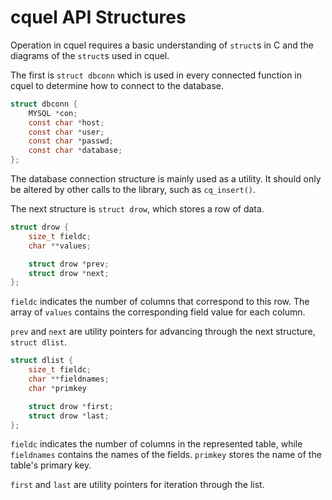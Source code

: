 cquel API Structures
====================

Operation in cquel requires a basic understanding of `struct`s in C and the
diagrams of the `struct`s used in cquel.

The first is `struct dbconn` which is used in every connected function in cquel
to determine how to connect to the database.

``` c
struct dbconn {
    MYSQL *con;
    const char *host;
    const char *user;
    const char *passwd;
    const char *database;
};
```

The database connection structure is mainly used as a utility. It should only be
altered by other calls to the library, such as `cq_insert()`.

The next structure is `struct drow`, which stores a row of data.

``` c
struct drow {
    size_t fieldc;
    char **values;

    struct drow *prev;
    struct drow *next;
};
```

`fieldc` indicates the number of columns that correspond to this row. The array
of `values` contains the corresponding field value for each column.

`prev` and `next` are utility pointers for advancing through the next structure,
`struct dlist`.

``` c
struct dlist {
    size_t fieldc;
    char **fieldnames;
    char *primkey

    struct drow *first;
    struct drow *last;
};
```

`fieldc` indicates the number of columns in the represented table, while
`fieldnames` contains the names of the fields. `primkey` stores the name of the
table's primary key.

`first` and `last` are utility pointers for iteration through the list.
